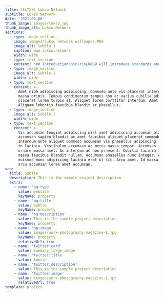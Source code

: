 ```yaml
---
title: ($LYXE) Lukso Network
subtitle: Lukso Network
date: '2021-02-06'
thumb_image: images/lukso.jpg
thumb_image_alt: Lukso Network
sections:
  - type: image_section
    image: images/lukso network wallpaper.PNG
    image_alt: Subtle 1
    caption: www.lukso.network
    width: wide
  - type: text_section
    content: "## Introduction\n\n\r\nLUKSO will introduce standards and tools that will enable a new economy based on Cultural Currencies, Digital Certificates and Universal Public Profiles.\n\n## &#xA;Universal Public Profiles\n\n\r\nBlockchain-based user and company profiles enable permanent identifiers in the digital world. They allow for universal login's that make remembering username and password a thing of the past, while giving you full control of all your virtual assets.\n\nUniversal profiles make economic and verifiable interactions possible and are the core building block for the new creative economies.\n\n\n\n## Digital Certificates\n\n\r\nBy establishing a digital identity for physical and digital products, we enable new forms of digital ownership.\n\nLUKSO introduces an additional digital layer to the ownership of creative goods that make unique characteristics permanently visible. Each product can be linked to a corresponding record of data, bridging the physical and the virtual world and their communities.\n\n\n\n## Cultural Currencies\n\n\r\nTokens are a new form of interest, status, participation, and value on a global scale. They are cultural currencies and attach measurable and transferable value to all socio-creative activity. Digital tokens can act as the connective medium for lifestyle communities, which makes them valuable, participative, and inclusive.\n"
  - type: image_section
    image_alt: Subtle 2
    width: wide
  - type: text_section
    content: >-
      Amet nibh adipiscing adipiscing. Commodo ante vis placerat interdum massa
      massa primis. Tempus condimentum tempus non ac varius cubilia adipiscing
      placerat lorem turpis at. Aliquet lorem porttitor interdum. Amet lacus.
      Aliquam lobortis faucibus blandit ac phasellus.
  - type: image_section
    image_alt: Subtle 3
    width: wide
  - type: text_section
    content: >-
      Vis accumsan feugiat adipiscing nisl amet adipiscing accumsan blandit
      accumsan sapien blandit ac amet faucibus aliquet placerat commodo.
      Interdum ante aliquet commodo accumsan vis phasellus adipiscing. Ornare a
      in lacinia. Vestibulum accumsan ac metus massa tempor. Accumsan in lacinia
      ornare massa amet. Ac interdum ac non praesent. Cubilia lacinia interdum
      massa faucibus blandit nullam. Accumsan phasellus nunc integer. Accumsan
      euismod nunc adipiscing lacinia erat ut sit. Arcu amet. Id massa aliquet
      arcu accumsan lorem amet accumsan.
seo:
  title: Subtle
  description: This is the sample project description
  extra:
    - name: 'og:type'
      value: website
      keyName: property
    - name: 'og:title'
      value: Subtle
      keyName: property
    - name: 'og:description'
      value: This is the sample project description
      keyName: property
    - name: 'og:image'
      value: images/work-photography-magazine-1.jpg
      keyName: property
      relativeUrl: true
    - name: 'twitter:card'
      value: summary_large_image
    - name: 'twitter:title'
      value: Subtle
    - name: 'twitter:description'
      value: This is the sample project description
    - name: 'twitter:image'
      value: images/work-photography-magazine-1.jpg
      relativeUrl: true
template: project
---
```

